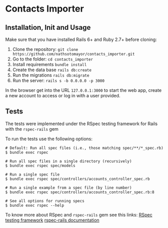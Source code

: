 # Contacts Importer

## Installation, Init and Usage

Make sure that you have installed Rails 6+ and Ruby 2.7+ before cloning:

1. Clone the repository: `git clone https://github.com/nathsotomayor/contacts_importer.git`
2. Go to the folder: `cd contacts_importer`
3. Install requirements `bundle install`
4. Create the data base `rails db:create`
5. Run the migrations `rails db:migrate`
6. Run the server: `rails s -b 0.0.0.0 -p 3000`

In the browser get into the URL `127.0.0.1:3000` to start the web app, create a new account to access or log in with a user provided.

## Tests

The tests were implemented under the RSpec testing framework for Rails with the `rspec-rails` gem

To run the tests use the following options:

```
# Default: Run all spec files (i.e., those matching spec/**/*_spec.rb)
$ bundle exec rspec

# Run all spec files in a single directory (recursively)
$ bundle exec rspec spec/models

# Run a single spec file
$ bundle exec rspec spec/controllers/accounts_controller_spec.rb

# Run a single example from a spec file (by line number)
$ bundle exec rspec spec/controllers/accounts_controller_spec.rb:8

# See all options for running specs
$ bundle exec rspec --help
```

To know more about RSpec and `rspec-rails` gem see this links:
[RSpec testing framework](http://rspec.info/)
[rspec-rails documentation](https://github.com/rspec/rspec-rails)